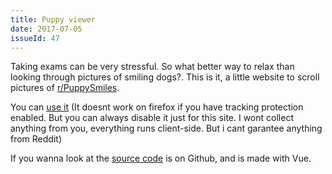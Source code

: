 ```yaml
---
title: Puppy viewer
date: 2017-07-05
issueId: 47
---
```


Taking exams can be very stressful. So what better way to relax than looking through pictures of smiling dogs?. This is it, a little website to scroll pictures of [r/PuppySmiles](https://old.reddit.com/r/PuppySmiles/).

You can [use it](https://pudymody.github.io/puppies/) (It doesnt work on firefox if you have tracking protection enabled. But you can always disable it just for this site. I wont collect anything from you, everything runs client-side. But i cant garantee anything from Reddit)

If you wanna look at the [source code](https://github.com/pudymody/puppies) is on Github, and is made with Vue.